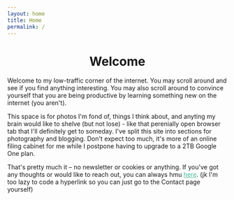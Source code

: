 ```yaml
---
layout: home
title: Home
permalink: /
---
```



<h1 style="text-align: center;">Welcome</h1>

<p>Welcome to my low-traffic corner of the internet. You may scroll around and see if you find anything interesting. You may also scroll around to convince yourself that you are being productive by learning something new on the internet (you aren't).</p>
<p>This space is for photos I'm fond of, things I think about, and anyting my brain would like to shelve (but not lose) - like that perenially open browser tab that I'll definitely get to someday. I've split this site into sections for photography and blogging. Don't expect too much, it's more of an online filing cabinet for me while I postpone having to upgrade to a 2TB Google One plan.
<p>That's pretty much it – no newsletter or cookies or anything. If you've got any thoughts or would like to reach out, you can always hmu <span style="color: #49bf9d; text-decoration: underline; cursor: pointer;">here</span>. (jk I'm too lazy to code a hyperlink so you can just go to the Contact page yourself)</p>
